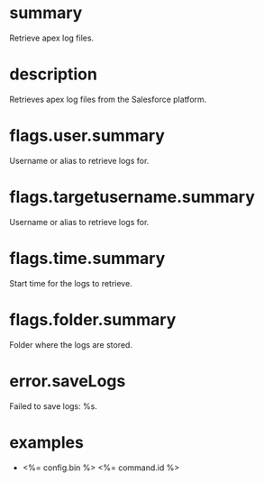 # summary

Retrieve apex log files.

# description

Retrieves apex log files from the Salesforce platform.

# flags.user.summary

Username or alias to retrieve logs for.

# flags.targetusername.summary

Username or alias to retrieve logs for.

# flags.time.summary

Start time for the logs to retrieve.

# flags.folder.summary

Folder where the logs are stored.

# error.saveLogs

Failed to save logs: %s.

# examples

- <%= config.bin %> <%= command.id %>
